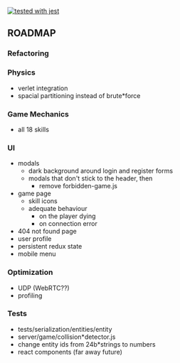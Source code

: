 [![tested with jest](https://img.shields.io/badge/tested_with-jest-99424f.svg)](https://github.com/facebook/jest)

## ROADMAP

### Refactoring

### Physics
* verlet integration
* spacial partitioning instead of brute*force

### **Game Mechanics**
* all 18 skills

### **UI**
* modals
  * dark background around login and register forms
  * modals that don't stick to the header, then
    * remove forbidden-game.js
* game page
  * skill icons
  * adequate behaviour
    * on the player dying
    * on connection error
* 404 not found page
* user profile
* persistent redux state
* mobile menu

### Optimization
* UDP (WebRTC??)
* profiling

### Tests
* tests/serialization/entities/entity
* server/game/collision*detector.js
* change entity ids from 24b*strings to numbers
* react components (far away future)